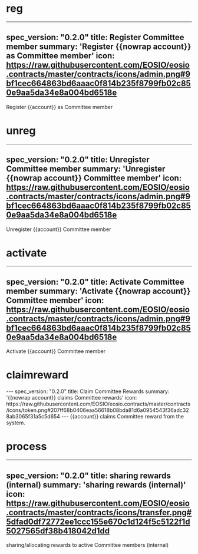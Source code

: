 <h1 class="contract">reg</h1>

---
spec_version: "0.2.0"
title: Register Committee member
summary: 'Register {{nowrap account}} as Committee member'
icon: https://raw.githubusercontent.com/EOSIO/eosio.contracts/master/contracts/icons/admin.png#9bf1cec664863bd6aaac0f814b235f8799fb02c850e9aa5da34e8a004bd6518e
---
Register {{account}} as Committee member

<h1 class="contract">unreg</h1>

---
spec_version: "0.2.0"
title: Unregister Committee member
summary: 'Unregister {{nowrap account}}  Committee member'
icon: https://raw.githubusercontent.com/EOSIO/eosio.contracts/master/contracts/icons/admin.png#9bf1cec664863bd6aaac0f814b235f8799fb02c850e9aa5da34e8a004bd6518e
---
Unregister {{account}} Committee member

<h1 class="contract">activate</h1>

---
spec_version: "0.2.0"
title: Activate Committee member
summary: 'Activate {{nowrap account}} Committee member'
icon: https://raw.githubusercontent.com/EOSIO/eosio.contracts/master/contracts/icons/admin.png#9bf1cec664863bd6aaac0f814b235f8799fb02c850e9aa5da34e8a004bd6518e
---
Activate {{account}} Committee member


<h1 class="contract">claimreward</h1>
---
spec_version: "0.2.0"
title: Claim Committee Rewards
summary: '{{nowrap account}} claims Committee rewards'
icon: https://raw.githubusercontent.com/EOSIO/eosio.contracts/master/contracts/icons/token.png#207ff68b0406eaa56618b08bda81d6a0954543f36adc328ab3065f31a5c5d654
---
{{account}} claims Committee reward from the system.


<h1 class="contract">process</h1>

---
spec_version: "0.2.0"
title: sharing rewards  (internal)
summary: 'sharing rewards (internal)'
icon: https://raw.githubusercontent.com/EOSIO/eosio.contracts/master/contracts/icons/transfer.png#5dfad0df72772ee1ccc155e670c1d124f5c5122f1d5027565df38b418042d1dd
---
sharing/allocating rewards to active Committee members (internal)
